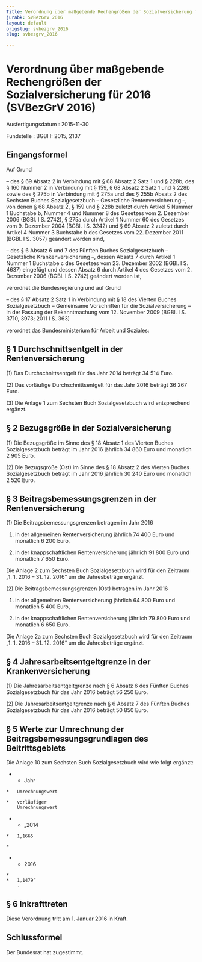 ```yaml
---
Title: Verordnung über maßgebende Rechengrößen der Sozialversicherung für 2016
jurabk: SVBezGrV 2016
layout: default
origslug: svbezgrv_2016
slug: svbezgrv_2016

---
```


# Verordnung über maßgebende Rechengrößen der Sozialversicherung für 2016 (SVBezGrV 2016)

Ausfertigungsdatum
:   2015-11-30

Fundstelle
:   BGBl I: 2015, 2137


## Eingangsformel

Auf Grund

–   des § 69 Absatz 2 in Verbindung mit § 68 Absatz 2 Satz 1 und § 228b,
    des § 160 Nummer 2 in Verbindung mit § 159, § 68 Absatz 2 Satz 1 und §
    228b sowie des § 275b in Verbindung mit § 275a und des § 255b Absatz 2
    des Sechsten Buches Sozialgesetzbuch – Gesetzliche Rentenversicherung
    –, von denen § 68 Absatz 2, § 159 und § 228b zuletzt durch Artikel 5
    Nummer 1 Buchstabe b, Nummer 4 und Nummer 8 des Gesetzes vom 2.
    Dezember 2006 (BGBl. I S. 2742), § 275a durch Artikel 1 Nummer 60 des
    Gesetzes vom 9. Dezember 2004 (BGBl. I S. 3242) und § 69 Absatz 2
    zuletzt durch Artikel 4 Nummer 3 Buchstabe b des Gesetzes vom 22.
    Dezember 2011 (BGBl. I S. 3057) geändert worden sind,


–   des § 6 Absatz 6 und 7 des Fünften Buches Sozialgesetzbuch –
    Gesetzliche Krankenversicherung –, dessen Absatz 7 durch Artikel 1
    Nummer 1 Buchstabe c des Gesetzes vom 23. Dezember 2002 (BGBl. I S.
    4637) eingefügt und dessen Absatz 6 durch Artikel 4 des Gesetzes vom
    2\. Dezember 2006 (BGBl. I S. 2742) geändert worden ist,



verordnet die Bundesregierung und auf Grund

–   des § 17 Absatz 2 Satz 1 in Verbindung mit § 18 des Vierten Buches
    Sozialgesetzbuch – Gemeinsame Vorschriften für die Sozialversicherung
    – in der Fassung der Bekanntmachung vom 12. November 2009 (BGBl. I S.
    3710, 3973; 2011 I S. 363)



verordnet das Bundesministerium für Arbeit und Soziales:


## § 1 Durchschnittsentgelt in der Rentenversicherung

(1) Das Durchschnittsentgelt für das Jahr 2014 beträgt 34 514 Euro.

(2) Das vorläufige Durchschnittsentgelt für das Jahr 2016 beträgt 36
267 Euro.

(3) Die Anlage 1 zum Sechsten Buch Sozialgesetzbuch wird entsprechend
ergänzt.


## § 2 Bezugsgröße in der Sozialversicherung

(1) Die Bezugsgröße im Sinne des § 18 Absatz 1 des Vierten Buches
Sozialgesetzbuch beträgt im Jahr 2016 jährlich 34 860 Euro und
monatlich 2 905 Euro.

(2) Die Bezugsgröße (Ost) im Sinne des § 18 Absatz 2 des Vierten
Buches Sozialgesetzbuch beträgt im Jahr 2016 jährlich 30 240 Euro und
monatlich 2 520 Euro.


## § 3 Beitragsbemessungsgrenzen in der Rentenversicherung

(1) Die Beitragsbemessungsgrenzen betragen im Jahr 2016

1.  in der allgemeinen Rentenversicherung jährlich 74 400 Euro und
    monatlich 6 200 Euro,


2.  in der knappschaftlichen Rentenversicherung jährlich 91 800 Euro und
    monatlich 7 650 Euro.



Die Anlage 2 zum Sechsten Buch Sozialgesetzbuch wird für den Zeitraum
„1. 1. 2016 – 31. 12. 2016“ um die Jahresbeträge ergänzt.

(2) Die Beitragsbemessungsgrenzen (Ost) betragen im Jahr 2016

1.  in der allgemeinen Rentenversicherung jährlich 64 800 Euro und
    monatlich 5 400 Euro,


2.  in der knappschaftlichen Rentenversicherung jährlich 79 800 Euro und
    monatlich 6 650 Euro.



Die Anlage 2a zum Sechsten Buch Sozialgesetzbuch wird für den Zeitraum
„1. 1. 2016 – 31. 12. 2016“ um die Jahresbeträge ergänzt.


## § 4 Jahresarbeitsentgeltgrenze in der Krankenversicherung

(1) Die Jahresarbeitsentgeltgrenze nach § 6 Absatz 6 des Fünften
Buches Sozialgesetzbuch für das Jahr 2016 beträgt 56 250 Euro.

(2) Die Jahresarbeitsentgeltgrenze nach § 6 Absatz 7 des Fünften
Buches Sozialgesetzbuch für das Jahr 2016 beträgt 50 850 Euro.


## § 5 Werte zur Umrechnung der Beitragsbemessungsgrundlagen des Beitrittsgebiets

Die Anlage 10 zum Sechsten Buch Sozialgesetzbuch wird wie folgt
ergänzt:

*    *   Jahr

    *   Umrechnungswert

    *   vorläufiger
        Umrechnungswert


*    *   „2014

    *   1,1665

    *

*    *   2016

    *
    *   1,1479”
        .





## § 6 Inkrafttreten

Diese Verordnung tritt am 1. Januar 2016 in Kraft.


## Schlussformel

Der Bundesrat hat zugestimmt.

